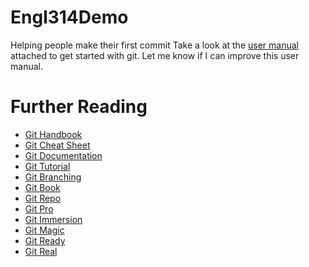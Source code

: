 # Engl314Demo
Helping people make their first commit
Take a look at the [user manual](./Git-UserManual.pdf) attached to get started with git.
Let me know if I can improve this user manual.

# Further Reading
- [Git Handbook](https://guides.github.com/introduction/git-handbook/)
- [Git Cheat Sheet](https://education.github.com/git-cheat-sheet-education.pdf)
- [Git Documentation](https://git-scm.com/doc)
- [Git Tutorial](https://www.atlassian.com/git/tutorials)
- [Git Branching](https://learngitbranching.js.org/)
- [Git Book](https://git-scm.com/book/en/v2)
- [Git Repo](https://www.github.com/git/git)
- [Git Pro](https://git-scm.com/book/en/v2)
- [Git Immersion](http://gitimmersion.com/) 
- [Git Magic](http://www-cs-students.stanford.edu/~blynn/gitmagic/)
- [Git Ready](http://gitready.com/)
- [Git Real](https://www.codeschool.com/courses/git-real)